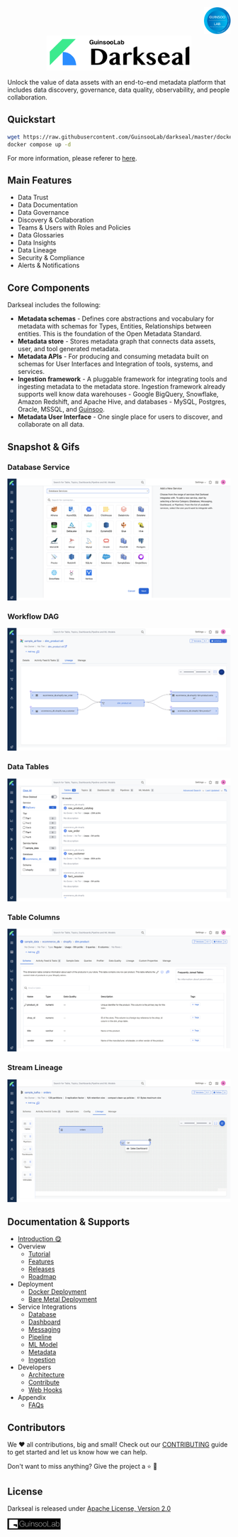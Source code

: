 <div align="right">
    <img src="https://raw.githubusercontent.com/GuinsooLab/glab/main/src/images/guinsoolab-badge.png" height="60" alt="badge">
    <br />
</div>
<div align="center">
    <img src="https://raw.githubusercontent.com/GuinsooLab/glab/main/src/images/guinsoolab-darkseal.png" alt="logo" height="80" />
    <br />
</div>

Unlock the value of data assets with an end-to-end metadata platform that includes data discovery, governance, data quality, observability, and people collaboration.

## Quickstart

```bash
wget https://raw.githubusercontent.com/GuinsooLab/darkseal/master/docker-compose.yml
docker compose up -d
```

For more information, please referer to [here](https://ciusji.gitbook.io/darkseal/).

## Main Features

- Data Trust
- Data Documentation
- Data Governance
- Discovery & Collaboration
- Teams & Users with Roles and Policies
- Data Glossaries
- Data Insights
- Data Lineage
- Security & Compliance
- Alerts & Notifications

## Core Components

Darkseal includes the following:

- **Metadata schemas** - Defines core abstractions and vocabulary for metadata with schemas for Types, Entities, Relationships between entities. This is the foundation of the Open Metadata Standard.
- **Metadata store** - Stores metadata graph that connects data assets, user, and tool generated metadata.
- **Metadata APIs** - For producing and consuming metadata built on schemas for User Interfaces and Integration of tools, systems, and services.
- **Ingestion framework** - A pluggable framework for integrating tools and ingesting metadata to the metadata store. Ingestion framework already supports well know data warehouses - Google BigQuery, Snowflake, Amazon Redshift, and Apache Hive, and databases - MySQL, Postgres, Oracle, MSSQL, and [Guinsoo](https://github.com/ciusji/guinsoo).
- **Metadata User Interface** - One single place for users to discover, and collaborate on all data.

## Snapshot & Gifs

### Database Service

![database_service](docs/overview/database_service.png)

### Workflow DAG

![workflow_dag](docs/overview/airflow_dag.png)

### Data Tables

![data_tables](docs/overview/data_tables.png)

### Table Columns

![table_columns](docs/overview/table_columns.png)

### Stream Lineage

![stream_lineage](docs/overview/stream_lineage.png)

## Documentation & Supports

- [Introduction 😋](https://ciusji.gitbook.io/darkseal/)
- Overview
  - [Tutorial](https://ciusji.gitbook.io/darkseal/overview/tutorial)
  - [Features](https://ciusji.gitbook.io/darkseal/overview/features)
  - [Releases](https://ciusji.gitbook.io/darkseal/overview/releases)
  - [Roadmap](https://ciusji.gitbook.io/darkseal/overview/roadmap)
- Deployment
  - [Docker Deployment](https://ciusji.gitbook.io/darkseal/deployment/docker-deployment)
  - [Bare Metal Deployment](https://ciusji.gitbook.io/darkseal/deployment/bare-metal-deployment)
- Service Integrations
  - [Database](https://ciusji.gitbook.io/darkseal/connectors/database)
  - [Dashboard](https://ciusji.gitbook.io/darkseal/connectors/dashboard)
  - [Messaging](https://ciusji.gitbook.io/darkseal/connectors/messaging)
  - [Pipeline](https://ciusji.gitbook.io/darkseal/connectors/pipeline)
  - [ML Model](https://ciusji.gitbook.io/darkseal/connectors/ml-model)
  - [Metadata](https://ciusji.gitbook.io/darkseal/connectors/metadata)
  - [Ingestion](https://ciusji.gitbook.io/darkseal/connectors/ingestion)
- Developers
  - [Architecture](https://ciusji.gitbook.io/darkseal/developers/architecture)
  - [Contribute](https://ciusji.gitbook.io/darkseal/developers/contribute)
  - [Web Hooks](https://ciusji.gitbook.io/darkseal/developers/web-hooks)
- Appendix
  - [FAQs](https://ciusji.gitbook.io/darkseal/appendix/faq)
  
## Contributors

We ❤️ all contributions, big and small! Check out our [CONTRIBUTING](./CONTRIBUTING.md) guide to get started and let us know how we can help.

Don't want to miss anything? Give the project a ⭐ 🚀

## License

Darkseal is released under [Apache License, Version 2.0](http://www.apache.org/licenses/LICENSE-2.0)

<img src="https://raw.githubusercontent.com/GuinsooLab/glab/main/src/images/guinsoolab-group.svg" width="120" alt="license" />
